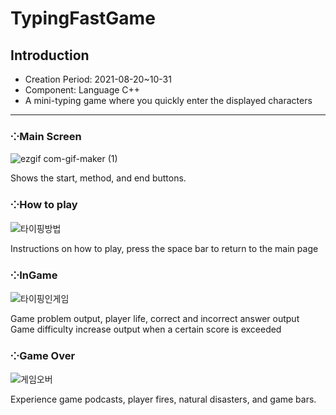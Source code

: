 # TypingFastGame

## Introduction
  * Creation Period: 2021-08-20~10-31
  * Component: Language C++
  * A mini-typing game where you quickly enter the displayed characters
***
### ⁘Main Screen
![ezgif com-gif-maker (1)](https://user-images.githubusercontent.com/99002828/162569019-12cfeffd-01b8-478c-bb64-516a2b231bf8.gif)

Shows the start, method, and end buttons.

### ⁘How to play
![타이핑방법](https://user-images.githubusercontent.com/99002828/162567946-fd23d7f3-7972-4e97-829f-7692cde233a0.png)

Instructions on how to play, press the space bar to return to the main page

### ⁘InGame
![타이핑인게임](https://user-images.githubusercontent.com/99002828/162567951-f9eacf6a-c2ba-464d-9c02-a4625700c64e.png)

Game problem output, player life, correct and incorrect answer output Game difficulty increase output when a certain score is exceeded

### ⁘Game Over
![게임오버](https://user-images.githubusercontent.com/99002828/162567953-f176867c-2ce4-4ea9-b261-16afdb7b64fd.png)

Experience game podcasts, player fires, natural disasters, and game bars.
